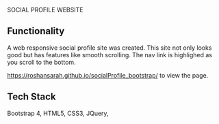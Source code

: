 SOCIAL PROFILE WEBSITE

## Functionality

A web responsive social profile site was created. This site not only looks good but has features like smooth
scrolling. The nav link is highlighed as you scroll to the bottom.

https://roshansarah.github.io/socialProfile_bootstrap/ to view the page.


## Tech Stack

Bootstrap 4,
HTML5,
CSS3,
JQuery,
